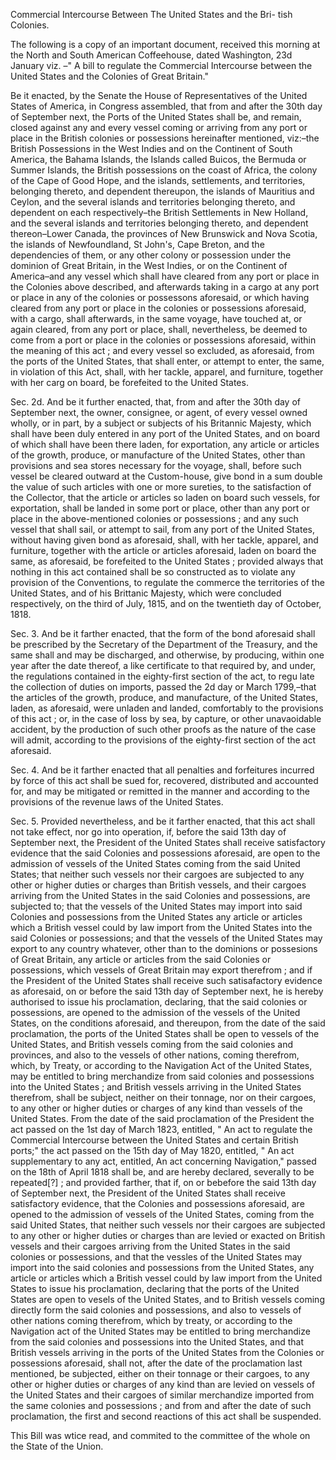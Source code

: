   Commercial Intercourse Between The United States and the Bri- tish Colonies.  The following is a copy of an important document, received this morning at the North and South American Coffeehouse, dated Washington, 23d January viz. –" A bill to regulate the Commercial Intercourse between the United States and the Colonies of Great Britain."  Be it enacted, by the Senate the House of Representatives of the United States of America, in Congress assembled, that from and after the 30th day of September next, the Ports of the United States shall be, and remain, closed against any and every vessel coming or arriving from any port or place in the British colonies or possessions hereinafter mentioned, viz:–the British Possessions in the West Indies and on the Continent of South America, the Bahama Islands, the Islands called Buicos, the Bermuda or Summer Islands, the British possessions on the coast of Africa, the colony of the Cape of Good Hope, and the islands, settlements, and territories, belonging thereto, and dependent thereupon, the islands of Mauritius and Ceylon, and the several islands and territories belonging thereto, and dependent on each respectively–the British Settlements in New Holland, and the several islands and territories belonging thereto, and dependent thereon–Lower Canada, the provinces of New Brunswick and Nova Scotia, the islands of Newfoundland, St John's, Cape Breton, and the dependencies of them, or any other colony or possession under the dominion of Great Britain, in the West Indies, or on the Continent of America–and any vessel which shall have cleared from any port or place in the Colonies above described, and afterwards taking in a cargo at any port or place in any of the colonies or possessons aforesaid, or which having cleared from any port or place in the colonies or possessions aforesaid, with a cargo, shall afterwards, in the same voyage, have touched at, or again cleared, from any port or place, shall, nevertheless, be deemed to come from a port or place in the colonies or possessions aforesaid, within the meaning of this act ; and every vessel so excluded, as aforesaid, from the ports of the United States, that shall enter, or attempt to enter, the same, in violation of this Act, shall, with her tackle, apparel, and furniture, together with her carg on board, be forefeited to the United States.  Sec. 2d. And be it further enacted, that, from and after the 30th day of September next, the owner, consignee, or agent, of every vessel owned wholly, or in part, by a subject or subjects of his Britannic Majesty, which shall have been duly entered in any port of the United States, and on board of which shall have been there laden, for exportation, any article or articles of the growth, produce, or manufacture of the United States, other than provisions and sea stores necessary for the voyage, shall, before such vessel be cleared outward at the Custom-house, give bond in a sum double the value of such articles with one or more sureties, to the satisfaction of the Collector, that the article or articles so laden on board such vessels, for exportation, shall be landed in some port or place, other than any port or place in the above-mentioned colonies or possessions ; and any such vessel that shall sail, or attempt to sail, from any port of the United States, without having given bond as aforesaid, shall, with her tackle, apparel, and furniture, together with the article or articles aforesaid, laden on board the same, as aforesaid, be forefeited to the United States ; provided always that nothing in this act contained shall be so constructed as to violate any provision of the Conventions, to regulate the commerce the territories of the United States, and of his Brittanic Majesty, which were concluded respectively, on the third of July, 1815, and on the twentieth day of October, 1818.  Sec. 3. And be it farther enacted, that the form of the bond aforesaid shall be prescribed by the Secretary of the Department of the Treasury, and the same shall and may be discharged, and otherwise, by producing, within one year after the date thereof, a like certificate to that required by, and under, the regulations contained in the eighty-first section of the act, to regu late the collection of duties on imports, passed the 2d day or March 1799,–that the articles of the growth, produce, and manufacture, of the United States, laden, as aforesaid, were unladen and landed, comfortably to the provisions of this act ; or, in the case of loss by sea, by capture, or other unavaoidable accident, by the production of such other proofs as the nature of the case will admit, according to the provisions of the eighty-first section of the act aforesaid.  Sec. 4. And be it farther enacted that all penalties and forfeitures incurred by force of this act shall be sued for, recovered, distributed and accounted for, and may be mitigated or remitted in the manner and according to the provisions of the revenue laws of the United States.  Sec. 5. Provided nevertheless, and be it farther enacted, that this act shall not take effect, nor go into operation, if, before the said 13th day of September next, the President of the United States shall receive satisfactory evidence that the said Colonies and possessions aforesaid, are open to the admission of vessels of the United States coming from the said United States; that neither such vessels nor their cargoes are subjected to any other or higher duties or charges than British vessels, and their cargoes arriving from the United States in the said Colonies and possessions, are subjected to; that the vessels of the United States may import into said Colonies and possessions from the United States any article or articles which a British vessel could by law import from the United States into the said Colonies or possessions; and that the vessels of the United States may export to any country whatever, other than to the dominions or possesions of Great Britain, any article or articles from the said Colonies or possessions, which vessels of Great Britain may export therefrom ; and if the President of the United States shall receive such satisafactory evidence as aforesaid, on or before the said 13th day of September next, he is hereby authorised to issue his proclamation, declaring, that the said colonies or possessions, are opened to the admission of the vessels of the United States, on the conditions aforesaid, and thereupon, from the date of the said proclamation, the ports of the United States shall be open to vessels of the United States, and British vessels coming from the said colonies and provinces, and also to the vessels of other nations, coming therefrom, which, by Treaty, or according to the Navigation Act of the United States, may be entitled to bring merchandize from said colonies and possessions into the United States ; and British vessels arriving in the United States therefrom, shall be subject, neither on their tonnage, nor on their cargoes, to any other or higher duties or charges of any kind than vessels of the United States. From the date of the said proclamation of the President the act passed on the 1st day of March 1823, entitled, " An act to regulate the Commercial Intercourse between the United States and certain British ports;" the act passed on the 15th day of May 1820, entitled, " An act supplementary to any act, entitled, An act concerning Navigation," passed on the 18th of April 1818 shall be, and are hereby declared, severally to be repeated[?] ; and provided farther, that if, on or bebefore the said 13th day of September next, the President of the United States shall receive satisfactory evidence, that the Colonies and possessions aforesaid, are opened to the admission of vessels of the United States, coming from the said United States, that neither such vessels nor their cargoes are subjected to any other or higher duties or charges than are levied or exacted on British vessels and their cargoes arriving from the United States in the said colonies or possessions, and that the vessles of the United States may import into the said colonies and possessions from the United States, any article or articles which a British vessel could by law import from the United States to issue his proclamation, declaring that the ports of the United States are open to vesels of the United States, and to British vessels coming directly form the said colonies and possessions, and also to vessels of other nations coming therefrom, which by treaty, or according to the Navigation act of the United States may be entitled to bring merchandize from the said colonies and possessions into the United States, and that British vessels arriving in the ports of the United States from the Colonies or possessions aforesaid, shall not, after the date of the proclamation last mentioned, be subjected, either on their tonnage or their cargoes, to any other or higher duties or charges of any kind than are levied on vessels of the United States and their cargoes of similar merchandize imported from the same colonies and possessions ; and from and after the date of such proclamation, the first and second reactions of this act shall be suspended.  This Bill was wtice read, and commited to the committee of the whole on the State of the Union.